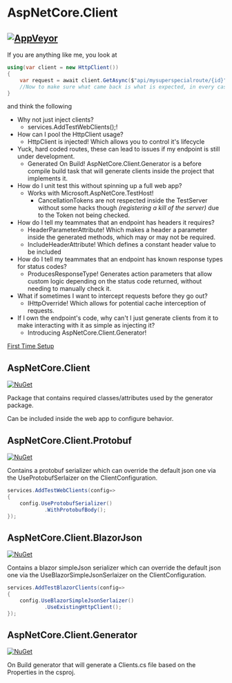 # AspNetCore.Client
[![AppVeyor](https://ci.appveyor.com/api/projects/status/984mqqfnwytd3oga?svg=true)](https://ci.appveyor.com/project/Beffyman/aspnetcore-client)
---

If you are anything like me, you look at

```c#
using(var client = new HttpClient())
{
	var request = await client.GetAsync($"api/mysuperspecialroute/{id}");
	//Now to make sure what came back is what is expected, in every case...
}
```
and think the following
- Why not just inject clients?
  - services.AddTestWebClients();!
- How can I pool the HttpClient usage? 
  - HttpClient is injected! Which allows you to control it's lifecycle
- Yuck, hard coded routes, these can lead to issues if my endpoint is still under development. 
  - Generated On Build! AspNetCore.Client.Generator is a before compile build task that will generate clients inside the project that implements it.
- How do I unit test this without spinning up a full web app? 
  - Works with Microsoft.AspNetCore.TestHost!
    - CancellationTokens are not respected inside the TestServer without some hacks though *(registering a kill of the server)* due to the Token not being checked.
- How do I tell my teammates that an endpoint has headers it requires? 
  - HeaderParameterAttribute! Which makes a header a parameter inside the generated methods, which may or may not be required.
  - IncludeHeaderAttribute! Which defines a constant header value to be included
- How do I tell my teammates that an endpoint has known response types for status codes?
  - ProducesResponseType! Generates action parameters that allow custom logic depending on the status code returned, without needing to manually check it.
- What if sometimes I want to intercept requests before they go out? 
  - IHttpOverride! Which allows for potential cache interception of requests.
- If I own the endpoint's code, why can't I just generate clients from it to make interacting with it as simple as injecting it?
  - Introducing AspNetCore.Client.Generator!

[First Time Setup](https://github.com/Beffyman/AspNetCore.Client/wiki/First-Time-Setup)

## AspNetCore.Client
[![NuGet](https://img.shields.io/nuget/v/AspNetCore.Client.svg)](https://www.nuget.org/packages/AspNetCore.Client)

Package that contains required classes/attributes used by the generator package.

Can be included inside the web app to configure behavior.

## AspNetCore.Client.Protobuf
[![NuGet](https://img.shields.io/nuget/v/AspNetCore.Client.Protobuf.svg)](https://www.nuget.org/packages/AspNetCore.Client.Protobuf)

Contains a protobuf serializer which can override the default json one via the UseProtobufSerlaizer on the ClientConfiguration.

```c#
services.AddTestWebClients(config=>
{
	config.UseProtobufSerializer()
			.WithProtobufBody();
});

```

## AspNetCore.Client.BlazorJson
[![NuGet](https://img.shields.io/nuget/v/AspNetCore.Client.BlazorJson.svg)](https://www.nuget.org/packages/AspNetCore.Client.BlazorJson)

Contains a blazor simpleJson serializer which can override the default json one via the UseBlazorSimpleJsonSerlaizer on the ClientConfiguration.

```c#
services.AddTestBlazorClients(config=>
{
	config.UseBlazorSimpleJsonSerlaizer()
            .UseExistingHttpClient();
});

```

## AspNetCore.Client.Generator
[![NuGet](https://img.shields.io/nuget/v/AspNetCore.Client.Generator.svg)](https://www.nuget.org/packages/AspNetCore.Client.Generator)

On Build generator that will generate a Clients.cs file based on the Properties in the csproj.
